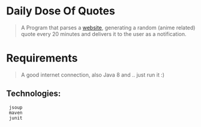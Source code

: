 # Daily Dose Of Quotes

> A Program that parses a [website](https://www.less-real.com/quotes), generating a random (anime related) quote every 20 minutes and delivers it to the user as a notification.


# Requirements
> A good internet connection, also Java 8 and .. just run it :) 


 ## Technologies:
     
     jsoup
     maven 
     junit
